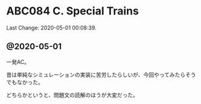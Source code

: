 # ABC084 C. Special Trains

Last Change: 2020-05-01 00:08:39.

## @2020-05-01

一発AC。

昔は単純なシミュレーションの実装に苦労したらしいが、今回やってみたらそうでもなかった。

どちらかというと、問題文の読解のほうが大変だった。
